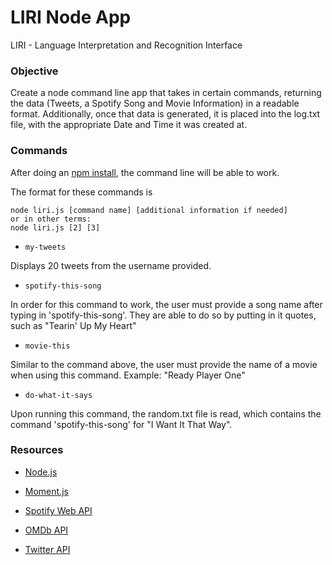 
# LIRI Node App

LIRI - Language Interpretation and Recognition Interface

### Objective
Create a node command line app that takes in certain commands, returning the data (Tweets, a Spotify Song and Movie Information) in a readable format. Additionally, once that data is generated, it is placed into the log.txt file, with the appropriate Date and Time it was created at.

### Commands
After doing an <a href="https://docs.npmjs.com/cli/install">npm install</a>, the command line will be able to work.

The format for these commands is
```
node liri.js [command name] [additional information if needed]
or in other terms:
node liri.js [2] [3]
```
*  `my-tweets`

Displays 20 tweets from the username provided.
 
*  `spotify-this-song`

In order for this command to work, the user must provide a song name after typing in 'spotify-this-song'. They are able to do so by putting in it quotes, such as "Tearin' Up My Heart"

*  `movie-this`

 Similar to the command above, the user must provide the name of a movie when using this command. Example: "Ready Player One"

*  `do-what-it-says`

Upon running this command, the random.txt file is read, which contains the command 'spotify-this-song' for "I Want It That Way".

### Resources
* <a href="https://nodejs.org/en/">Node.js</a>

* <a href="https://momentjs.com/">Moment.js</a>

* <a href="https://developer.spotify.com/documentation/web-api/">Spotify Web API</a>

* <a href="http://www.omdbapi.com/">OMDb API</a>

* <a href="https://developer.twitter.com/en/docs.html">Twitter API</a>
